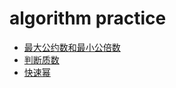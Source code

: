 # algorithm practice

- [最大公约数和最小公倍数](./docs/gcd-lcm.md)
- [判断质数](./docs/prime.md)
- [快速幂](./docs/qmi.md)
